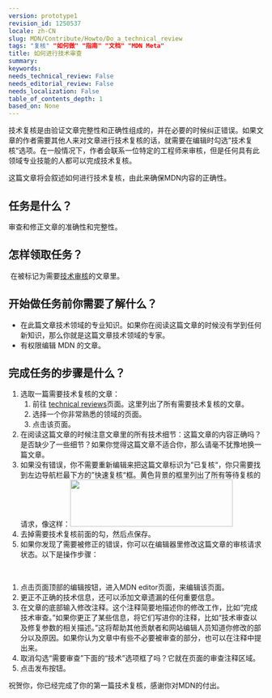 ```yaml
---
version: prototype1
revision_id: 1250537
locale: zh-CN
slug: MDN/Contribute/Howto/Do_a_technical_review
tags: "复核" "如何做" "指南" "文档" "MDN Meta"
title: 如何进行技术审查
summary: 
keywords: 
needs_technical_review: False
needs_editorial_review: False
needs_localization: False
table_of_contents_depth: 1
based_on: None
---
```

<p class="summary">技术复核是由验证文章完整性和正确性组成的，并在必要的时候纠正错误。如果文章的作者需要其他人来对文章进行技术复核的话，就需要在编辑时勾选”技术复核“选项。在一般情况下，作者会联系一位特定的工程师来审核，但是任何具有此领域专业技能的人都可以完成技术复核。</p>

<p><span class="seoSummary">这篇文章将会叙述如何进行技术复核，由此来确保MDN内容的正确性。</span></p>

<h2 id="任务是什么？">任务是什么？</h2>

<p>审查和修正文章的准确性和完整性。</p>

<h2 id="怎样领取任务？">怎样领取任务？</h2>

<p>&nbsp;在被标记为需要<a href="/en-US/docs/needs-review/technical">技术审核</a>的文章里。</p>

<h2 id="开始做任务前你需要了解什么？">开始做任务前你需要了解什么？</h2>

<ul>
 <li>在此篇文章技术领域的专业知识。如果你在阅读这篇文章的时候没有学到任何新知识，那么你就是这篇文章技术领域的专家。</li>
 <li>有权限编辑 MDN 的文章。</li>
</ul>

<h2 id="完成任务的步骤是什么？">完成任务的步骤是什么？</h2>

<ol>
 <li>选取一篇需要技术复核的文章：
  <ol>
   <li>前往 <a href="/en-US/docs/needs-review/technical">technical reviews</a>页面。这里列出了所有需要技术复核的文章。</li>
   <li>选择一个你非常熟悉的领域的页面。</li>
   <li>点击该页面。</li>
  </ol>
 </li>
 <li>在阅读这篇文章的时候注意文章里的所有技术细节：这篇文章的内容正确吗？是否缺少了一些细节？如果你觉得这篇文章不适合你，那么请毫不犹豫地换一篇文章。</li>
 <li>如果没有错误，你不需要重新编辑来把这篇文章标识为”已复核“，你只需要找到左边导航栏最下方的”快速复核“框。黄色背景的框里列出了所有等待复核的请求，像这样：<img alt="" src="https://mdn.mozillademos.org/files/13016/SidebarTechReviewRequested.png" style="height:93px; width:321px" /></li>
 <li>去掉需要技术复核前面的勾，然后点保存。</li>
 <li>如果你发现了需要被修正的错误，你可以在编辑器里修改这篇文章的审核请求状态。以下是操作步骤：</li>
</ol>

<p>&nbsp;</p>

<ol>
 <li>点击页面顶部的编辑按钮，进入MDN editor页面，来编辑该页面。</li>
 <li>更正不正确的技术信息，还可以添加文章遗漏的任何重要信息。</li>
 <li>在文章的底部输入修改注释。这个注释简要地描述你的修改工作，比如“完成技术审查。”如果你更正了某些信息，将它们写进你的注释，比如“技术审查以及修复参数的相关描述。”这将帮助其他贡献者和网站编辑人员知道你修改的部分以及原因。如果你认为文章中有些不必要被审查的部分，也可以在注释中提出来。</li>
 <li>取消勾选“需要审查”下面的“技术”选项框了吗？它就在页面的审查注释区域。</li>
 <li>点击发布按钮。</li>
</ol>

<p>祝贺你，你已经完成了你的第一篇技术复核，感谢你对MDN的付出。</p>

<p>&nbsp;</p>

